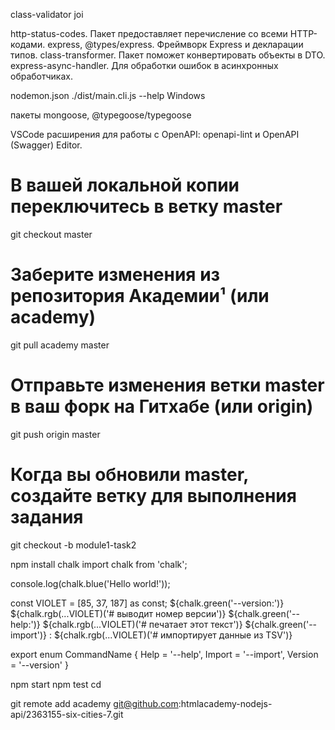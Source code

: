 class-validator joi

http-status-codes. Пакет предоставляет перечисление со всеми HTTP-кодами.
express, @types/express. Фреймворк Express и декларации типов.
class-transformer. Пакет поможет конвертировать объекты в DTO.
express-async-handler. Для обработки ошибок в асинхронных обработчиках.

nodemon.json
.\/dist/main.cli.js --help   Windows

 пакеты mongoose, @typegoose/typegoose

 VSCode расширения для работы с OpenAPI: openapi-lint и OpenAPI (Swagger) Editor.
 
# В вашей локальной копии переключитесь в ветку master
git checkout master
# Заберите изменения из репозитория Академии¹ (или academy)
git pull academy master
# Отправьте изменения ветки master в ваш форк на Гитхабе (или origin)
git push origin master
# Когда вы обновили master, создайте ветку для выполнения задания
git checkout -b module1-task2


npm install chalk
import chalk from 'chalk';

console.log(chalk.blue('Hello world!'));

const VIOLET = [85, 37, 187] as const;
${chalk.green('--version:')}                   ${chalk.rgb(...VIOLET)('# выводит номер версии')}
${chalk.green('--help:')}                      ${chalk.rgb(...VIOLET)('# печатает этот текст')}
${chalk.green('--import')} <path>:             ${chalk.rgb(...VIOLET)('# импортирует данные из TSV')}

export enum CommandName {
  Help = '--help',
  Import = '--import',
  Version = '--version'
}

npm start 
npm test
cd


git remote add academy git@github.com:htmlacademy-nodejs-api/2363155-six-cities-7.git
